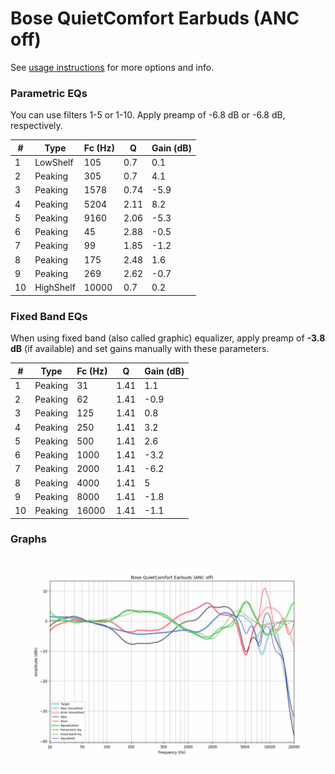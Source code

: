 # Bose QuietComfort Earbuds (ANC off)
See [usage instructions](https://github.com/jaakkopasanen/AutoEq#usage) for more options and info.

### Parametric EQs
You can use filters 1-5 or 1-10. Apply preamp of -6.8 dB or -6.8 dB, respectively.

|   # | Type      |   Fc (Hz) |    Q |   Gain (dB) |
|-----|-----------|-----------|------|-------------|
|   1 | LowShelf  |       105 | 0.7  |         0.1 |
|   2 | Peaking   |       305 | 0.7  |         4.1 |
|   3 | Peaking   |      1578 | 0.74 |        -5.9 |
|   4 | Peaking   |      5204 | 2.11 |         8.2 |
|   5 | Peaking   |      9160 | 2.06 |        -5.3 |
|   6 | Peaking   |        45 | 2.88 |        -0.5 |
|   7 | Peaking   |        99 | 1.85 |        -1.2 |
|   8 | Peaking   |       175 | 2.48 |         1.6 |
|   9 | Peaking   |       269 | 2.62 |        -0.7 |
|  10 | HighShelf |     10000 | 0.7  |         0.2 |

### Fixed Band EQs
When using fixed band (also called graphic) equalizer, apply preamp of **-3.8 dB** (if available) and set gains manually with these parameters.

|   # | Type    |   Fc (Hz) |    Q |   Gain (dB) |
|-----|---------|-----------|------|-------------|
|   1 | Peaking |        31 | 1.41 |         1.1 |
|   2 | Peaking |        62 | 1.41 |        -0.9 |
|   3 | Peaking |       125 | 1.41 |         0.8 |
|   4 | Peaking |       250 | 1.41 |         3.2 |
|   5 | Peaking |       500 | 1.41 |         2.6 |
|   6 | Peaking |      1000 | 1.41 |        -3.2 |
|   7 | Peaking |      2000 | 1.41 |        -6.2 |
|   8 | Peaking |      4000 | 1.41 |         5   |
|   9 | Peaking |      8000 | 1.41 |        -1.8 |
|  10 | Peaking |     16000 | 1.41 |        -1.1 |

### Graphs
![](./Bose%20QuietComfort%20Earbuds%20(ANC%20off).png)
